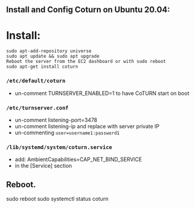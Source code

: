 ## Install and Config Coturn on Ubuntu 20.04:

# Install:
```
sudo apt-add-repository universe
sudo apt update && sudo apt upgrade
Reboot the server from the EC2 dashboard or with sudo reboot
sudo apt-get install coturn
```


### `/etc/default/coturn`
* un-comment TURNSERVER_ENABLED=1 to have CoTURN start on boot
### `/etc/turnserver.conf`
*  un-comment listening-port=3478
* un-comment listening-ip and replace with server private IP
* un-commenting `user=username1:password1` 


### `/lib/systemd/system/coturn.service`
* add: AmbientCapabilities=CAP_NET_BIND_SERVICE 
* in the [Service] section

## Reboot.
sudo reboot
sudo systemctl status coturn
